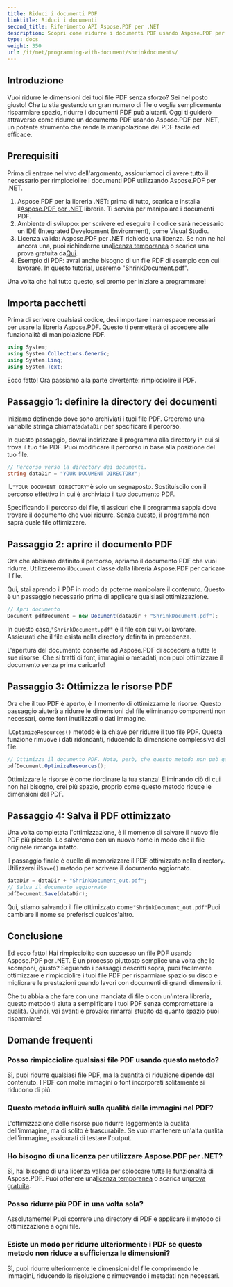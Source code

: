 ```yaml
---
title: Riduci i documenti PDF
linktitle: Riduci i documenti
second_title: Riferimento API Aspose.PDF per .NET
description: Scopri come ridurre i documenti PDF usando Aspose.PDF per .NET in questa guida passo-passo. Ottimizza le risorse PDF e riduci le dimensioni dei file senza compromettere la qualità.
type: docs
weight: 350
url: /it/net/programming-with-document/shrinkdocuments/
---
```

## Introduzione

Vuoi ridurre le dimensioni dei tuoi file PDF senza sforzo? Sei nel posto giusto! Che tu stia gestendo un gran numero di file o voglia semplicemente risparmiare spazio, ridurre i documenti PDF può aiutarti. Oggi ti guiderò attraverso come ridurre un documento PDF usando Aspose.PDF per .NET, un potente strumento che rende la manipolazione dei PDF facile ed efficace.

## Prerequisiti

Prima di entrare nel vivo dell'argomento, assicuriamoci di avere tutto il necessario per rimpicciolire i documenti PDF utilizzando Aspose.PDF per .NET.

1.  Aspose.PDF per la libreria .NET: prima di tutto, scarica e installa il[Aspose.PDF per .NET](https://releases.aspose.com/pdf/net/) libreria. Ti servirà per manipolare i documenti PDF.
2. Ambiente di sviluppo: per scrivere ed eseguire il codice sarà necessario un IDE (Integrated Development Environment), come Visual Studio.
3.  Licenza valida: Aspose.PDF per .NET richiede una licenza. Se non ne hai ancora una, puoi richiederne una[licenza temporanea](https://purchase.aspose.com/temporary-license/) o scarica una prova gratuita da[Qui](https://releases.aspose.com/).
4. Esempio di PDF: avrai anche bisogno di un file PDF di esempio con cui lavorare. In questo tutorial, useremo "ShrinkDocument.pdf".

Una volta che hai tutto questo, sei pronto per iniziare a programmare!


## Importa pacchetti

Prima di scrivere qualsiasi codice, devi importare i namespace necessari per usare la libreria Aspose.PDF. Questo ti permetterà di accedere alle funzionalità di manipolazione PDF.

```csharp
using System;
using System.Collections.Generic;
using System.Linq;
using System.Text;
```

Ecco fatto! Ora passiamo alla parte divertente: rimpicciolire il PDF.

## Passaggio 1: definire la directory dei documenti

 Iniziamo definendo dove sono archiviati i tuoi file PDF. Creeremo una variabile stringa chiamata`dataDir` per specificare il percorso.

In questo passaggio, dovrai indirizzare il programma alla directory in cui si trova il tuo file PDF. Puoi modificare il percorso in base alla posizione del tuo file.

```csharp
// Percorso verso la directory dei documenti.
string dataDir = "YOUR DOCUMENT DIRECTORY";
```

 IL`"YOUR DOCUMENT DIRECTORY"`è solo un segnaposto. Sostituiscilo con il percorso effettivo in cui è archiviato il tuo documento PDF.

Specificando il percorso del file, ti assicuri che il programma sappia dove trovare il documento che vuoi ridurre. Senza questo, il programma non saprà quale file ottimizzare.


## Passaggio 2: aprire il documento PDF

 Ora che abbiamo definito il percorso, apriamo il documento PDF che vuoi ridurre. Utilizzeremo il`Document` classe dalla libreria Aspose.PDF per caricare il file.

Qui, stai aprendo il PDF in modo da poterne manipolare il contenuto. Questo è un passaggio necessario prima di applicare qualsiasi ottimizzazione.

```csharp
// Apri documento
Document pdfDocument = new Document(dataDir + "ShrinkDocument.pdf");
```

 In questo caso,`"ShrinkDocument.pdf"` è il file con cui vuoi lavorare. Assicurati che il file esista nella directory definita in precedenza.

L'apertura del documento consente ad Aspose.PDF di accedere a tutte le sue risorse. Che si tratti di font, immagini o metadati, non puoi ottimizzare il documento senza prima caricarlo!

## Passaggio 3: Ottimizza le risorse PDF

Ora che il tuo PDF è aperto, è il momento di ottimizzarne le risorse. Questo passaggio aiuterà a ridurre le dimensioni del file eliminando componenti non necessari, come font inutilizzati o dati immagine.

 IL`OptimizeResources()` metodo è la chiave per ridurre il tuo file PDF. Questa funzione rimuove i dati ridondanti, riducendo la dimensione complessiva del file.

```csharp
// Ottimizza il documento PDF. Nota, però, che questo metodo non può garantire la riduzione del documento
pdfDocument.OptimizeResources();
```

Ottimizzare le risorse è come riordinare la tua stanza! Eliminando ciò di cui non hai bisogno, crei più spazio, proprio come questo metodo riduce le dimensioni del PDF.

## Passaggio 4: Salva il PDF ottimizzato

Una volta completata l'ottimizzazione, è il momento di salvare il nuovo file PDF più piccolo. Lo salveremo con un nuovo nome in modo che il file originale rimanga intatto.

 Il passaggio finale è quello di memorizzare il PDF ottimizzato nella directory. Utilizzerai il`Save()` metodo per scrivere il documento aggiornato.

```csharp
dataDir = dataDir + "ShrinkDocument_out.pdf";
// Salva il documento aggiornato
pdfDocument.Save(dataDir);
```

 Qui, stiamo salvando il file ottimizzato come`"ShrinkDocument_out.pdf"`Puoi cambiare il nome se preferisci qualcos'altro.

## Conclusione

Ed ecco fatto! Hai rimpicciolito con successo un file PDF usando Aspose.PDF per .NET. È un processo piuttosto semplice una volta che lo scomponi, giusto? Seguendo i passaggi descritti sopra, puoi facilmente ottimizzare e rimpicciolire i tuoi file PDF per risparmiare spazio su disco e migliorare le prestazioni quando lavori con documenti di grandi dimensioni.

Che tu abbia a che fare con una manciata di file o con un'intera libreria, questo metodo ti aiuta a semplificare i tuoi PDF senza compromettere la qualità. Quindi, vai avanti e provalo: rimarrai stupito da quanto spazio puoi risparmiare!

## Domande frequenti

### Posso rimpicciolire qualsiasi file PDF usando questo metodo?
Sì, puoi ridurre qualsiasi file PDF, ma la quantità di riduzione dipende dal contenuto. I PDF con molte immagini o font incorporati solitamente si riducono di più.

### Questo metodo influirà sulla qualità delle immagini nel PDF?
L'ottimizzazione delle risorse può ridurre leggermente la qualità dell'immagine, ma di solito è trascurabile. Se vuoi mantenere un'alta qualità dell'immagine, assicurati di testare l'output.

### Ho bisogno di una licenza per utilizzare Aspose.PDF per .NET?
Sì, hai bisogno di una licenza valida per sbloccare tutte le funzionalità di Aspose.PDF. Puoi ottenere una[licenza temporanea](https://purchase.aspose.com/temporary-license/) o scarica un[prova gratuita](https://releases.aspose.com/).

### Posso ridurre più PDF in una volta sola?
Assolutamente! Puoi scorrere una directory di PDF e applicare il metodo di ottimizzazione a ogni file.

### Esiste un modo per ridurre ulteriormente i PDF se questo metodo non riduce a sufficienza le dimensioni?
Sì, puoi ridurre ulteriormente le dimensioni del file comprimendo le immagini, riducendo la risoluzione o rimuovendo i metadati non necessari.